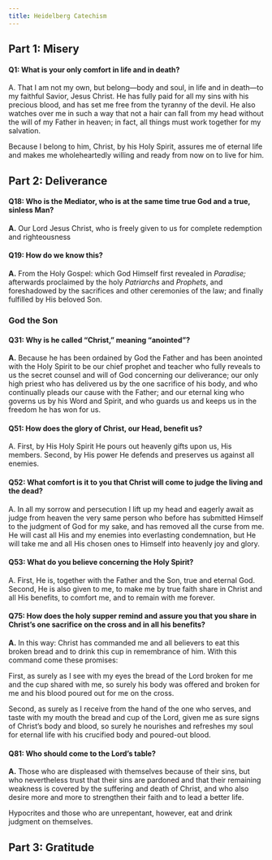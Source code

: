 ```yaml
---
title: Heidelberg Catechism
---
```


## Part 1: Misery
#### Q1: What is your only comfort in life and in death?

A. That I am not my own, but belong—body and soul, in life and in death—to my faithful Savior, Jesus Christ. He has fully paid for all my sins with his precious blood, and has set me free from the tyranny of the devil. He also watches over me in such a way that not a hair can fall from my head without the will of my Father in heaven; in fact, all things must work together for my salvation.  

Because I belong to him, Christ, by his Holy Spirit, assures me of eternal life and makes me wholeheartedly willing and ready from now on to live for him.
## Part 2: Deliverance
#### Q18: Who is the Mediator, who is at the same time true God and a true, sinless Man?  
**A.** Our Lord Jesus Christ, who is freely given to us for complete redemption and righteousness

#### Q19: How do we know this?  
**A.** From the Holy Gospel: which God Himself first revealed in _Paradise;_ afterwards proclaimed by the holy _Patriarchs_ and _Prophets_, and foreshadowed by the sacrifices and other ceremonies of the law; and finally fulfilled by His beloved Son.

### God the Son
#### Q31: Why is he called “Christ,” meaning “anointed”?  
**A.** Because he has been ordained by God the Father and has been anointed with the Holy Spirit to be our chief prophet and teacher who fully reveals to us the secret counsel and will of God concerning our deliverance; our only high priest who has delivered us by the one sacrifice of his body, and who continually pleads our cause with the Father; and our eternal king who governs us by his Word and Spirit, and who guards us and keeps us in the freedom he has won for us.

#### Q51: How does the glory of Christ, our Head, benefit us?  
A. First, by His Holy Spirit He pours out heavenly gifts upon us, His members. Second, by His power He defends and preserves us against all enemies.

#### Q52: What comfort is it to you that Christ will come to judge the living and the dead?  
A. In all my sorrow and persecution I lift up my head and eagerly await as judge from heaven the very same person who before has submitted Himself to the judgment of God for my sake, and has removed all the curse from me. He will cast all His and my enemies into everlasting condemnation, but He will take me and all His chosen ones to Himself into heavenly joy and glory.

#### Q53: What do you believe concerning the Holy Spirit?  
A. First, He is, together with the Father and the Son, true and eternal God. Second, He is also given to me, to make me by true faith share in Christ and all His benefits, to comfort me, and to remain with me forever.

#### Q75: How does the holy supper remind and assure you that you share in Christ’s one sacrifice on the cross and in all his benefits?  
**A.** In this way: Christ has commanded me and all believers to eat this broken bread and to drink this cup in remembrance of him. With this command come these promises:

First, as surely as I see with my eyes the bread of the Lord broken for me and the cup shared with me, so surely his body was offered and broken for me and his blood poured out for me on the cross.

Second, as surely as I receive from the hand of the one who serves, and taste with my mouth the bread and cup of the Lord,   given me as sure signs of Christ’s body and blood, so surely he nourishes and refreshes my soul for eternal life with his crucified body and poured-out blood.

#### Q81: Who should come to the Lord’s table?  
**A.** Those who are displeased with themselves because of their sins, but who nevertheless trust that their sins are pardoned and that their remaining weakness is covered by the suffering and death of Christ, and who also desire more and more to strengthen their faith and to lead a better life.

Hypocrites and those who are unrepentant, however, eat and drink judgment on themselves.

## Part 3: Gratitude